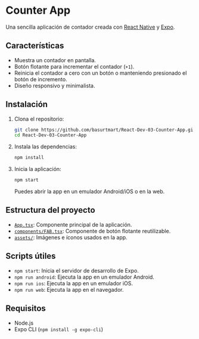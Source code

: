 # Counter App

Una sencilla aplicación de contador creada con [React Native](https://reactnative.dev/) y [Expo](https://expo.dev/).

## Características

- Muestra un contador en pantalla.
- Botón flotante para incrementar el contador (`+1`).
- Reinicia el contador a cero con un botón o manteniendo presionado el botón de incremento.
- Diseño responsivo y minimalista.

## Instalación

1. Clona el repositorio:
   ```sh
   git clone https://github.com/basurtmart/React-Dev-03-Counter-App.git
   cd React-Dev-03-Counter-App
   ```
2. Instala las dependencias:
   ```sh
   npm install
   ```
3. Inicia la aplicación:
   ```sh
   npm start
   ```
   Puedes abrir la app en un emulador Android/iOS o en la web.

## Estructura del proyecto

- [`App.tsx`](App.tsx): Componente principal de la aplicación.
- [`components/FAB.tsx`](components/FAB.tsx): Componente de botón flotante reutilizable.
- [`assets/`](assets): Imágenes e íconos usados en la app.

## Scripts útiles

- `npm start`: Inicia el servidor de desarrollo de Expo.
- `npm run android`: Ejecuta la app en un emulador Android.
- `npm run ios`: Ejecuta la app en un emulador iOS.
- `npm run web`: Ejecuta la app en el navegador.

## Requisitos

- Node.js
- Expo CLI (`npm install -g expo-cli`)